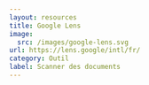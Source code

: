 ```yaml
---
layout: resources
title: Google Lens
image:
  src: /images/google-lens.svg
url: https://lens.google/intl/fr/
category: Outil
label: Scanner des documents
---
```

